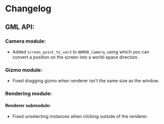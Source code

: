 # Changelog

## GML API:
### Camera module:
* Added `screen_point_to_vec3` to `BBMOD_Camera`, using which you can convert a position on the screen into a world-space direction.

### Gizmo module:
* Fixed dragging gizmo when renderer isn't the same size as the window.

### Rendering module:
#### Renderer submodule:
* Fixed unselecting instances when clicking outside of the renderer.
